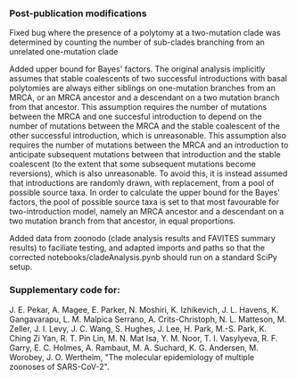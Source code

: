 ### Post-publication modifications

Fixed bug where the presence of a polytomy at a two-mutation clade was determined by counting the number of sub-clades branching from an unrelated one-mutation clade

Added upper bound for Bayes' factors. The original analysis implicitly assumes that stable coalescents of two successful introductions with basal polytomies are always either siblings on one-mutation branches from an MRCA, or an MRCA ancestor and a descendant on a two mutation branch from that ancestor. This assumption requires the number of mutations between the MRCA and one succesful introduction to depend on the number of mutations between the MRCA and the stable coalescent of the other successful introduction, which is unreasonable. This assumption also requires the number of mutations between the MRCA and an introduction to anticipate subsequent mutations between that introduction and the stable coalescent (to the extent that some subsequent mutations become reversions), which is also unreasonable. To avoid this, it is instead assumed that introductions are randomly drawn, with replacement, from a pool of possible source taxa. In order to calculate the upper bound for the Bayes' factors, the pool of possible source taxa is set to that most favourable for two-introduction model, namely an MRCA ancestor and a descendant on a two mutation branch from that ancestor, in equal proportions.

Added data from zoonodo (clade analysis results and FAVITES summary results) to faciliate testing, and adapted imports and paths so that the corrected notebooks/cladeAnalysis.pynb should run on a standard SciPy setup.

### Supplementary code for:

J. E. Pekar, A. Magee, E. Parker, N. Moshiri, K. Izhikevich, J. L. Havens, K. Gangavarapu, L. M. Malpica Serrano, A. Crits-Christoph, N. L. Matteson, M. Zeller, J. I. Levy, J. C. Wang, S. Hughes, J. Lee, H. Park, M.-S. Park, K. Ching Zi Yan, R. T. Pin Lin, M. N. Mat Isa, Y. M. Noor, T. I. Vasylyeva, R. F. Garry, E. C. Holmes, A. Rambaut, M. A. Suchard, K. G. Andersen, M. Worobey, J. O. Wertheim, "The molecular epidemiology of multiple zoonoses of SARS-CoV-2".
